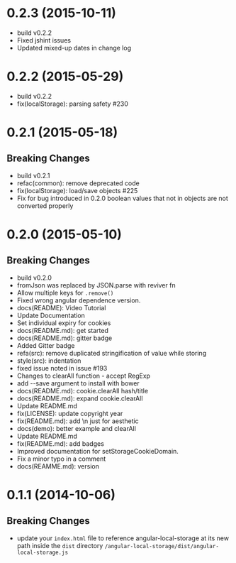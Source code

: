 <a name="0.2.3"></a>

# 0.2.3 (2015-10-11)
- build v0.2.2
- Fixed jshint issues
- Updated mixed-up dates in change log

<a name="0.2.2"></a>

# 0.2.2 (2015-05-29)
- build v0.2.2
- fix(localStorage): parsing safety #230

<a name="0.2.1"></a>

# 0.2.1 (2015-05-18)

## Breaking Changes
- build v0.2.1
- refac(common): remove deprecated code
- fix(localStorage): load/save objects #225
- Fix for bug introduced in 0.2.0 boolean values that not in objects are not converted properly

<a name="0.2.0"></a>

# 0.2.0 (2015-05-10)

## Breaking Changes
- build v0.2.0
- fromJson was replaced by JSON.parse with reviver fn
- Allow multiple keys for `.remove()`
- Fixed wrong angular dependence version.
- docs(README): Video Tutorial
- Update Documentation
- Set individual expiry for cookies
- docs(README.md): get started
- docs(README.md): gitter badge
- Added Gitter badge
- refa(src): remove duplicated stringification of value while storing
- style(src): indentation
- fixed issue noted in issue #193
- Changes to clearAll function - accept RegExp
- add --save argument to install with bower
- docs(README.md): cookie.clearAll hash/title
- docs(README.md): expand cookie.clearAll
- Update README.md
- fix(LICENSE): update copyright year
- fix(README.md): add \n just for aesthetic
- docs(demo): better example and clearAll
- Update README.md
- fix(README.md): add badges
- Improved documentation for setStorageCookieDomain.
- Fix a minor typo in a comment
- docs(REAMME.md): version

<a name="0.1.1"></a>
# 0.1.1 (2014-10-06)


## Breaking Changes
- update your `index.html` file to reference angular-local-storage at its new
  path inside the `dist` directory `/angular-local-storage/dist/angular-local-storage.js`
